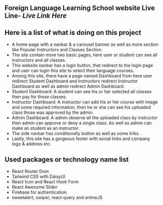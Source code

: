 ## Foreign Language Learning School website Live Line- _Live Link Here_

## Here is a list of what is doing on this project
* A home page with a navbar & a carousel banner as well as more section like Popular Instructors and Classes Section.
* The site contain more two basic pages, here user or student can see all instructors and all classes.
* This website navbar has a login button, that redirect to the login page and user can login this site to select their language courses.
* Among this site, there have a page named Dashboard from here user redirect Student Dashboard and Instructors redirect Instructor Dashboard as well as admin redirect Admin Dashboard.
* Student Dashboard: A student can see his or her selected all classes then pay for those classes.
* Instructor Dashboard: A instructor can add his or her course with image and some required information, then he or she can see his uploaded class those was approved by the admin.
* Admin Dashboard: A admin observe all the uploaded class by instructor then admin can approve or deny a single class. As well as admin can make an student as an instructor.
* The side navbar has conditionally button as well as some links.
* Lastly, this site has a gorgeous footer with social links and company logo & address etc.

## Used packages or technology name list
* React Router Dom
* Tailwind CSS with DaisyUI
* React Icon and React Hook Form
* React Awesome Slider
* Firebase for authentication
* sweetalert, swiper, react query and animeJS